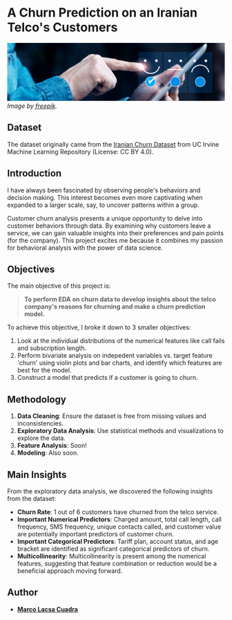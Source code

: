 # A Churn Prediction on an Iranian Telco's Customers

![header.png](assets/header.png)
*Image by [freepik](https://www.freepik.com/free-photo/collage-customer-experience-concept_25053721.htm#fromView=search&page=1&position=7&uuid=f75c616d-0c0a-4544-8617-b8f768f38775).*

## Dataset

The dataset originally came from the [Iranian Churn Dataset](https://archive.ics.uci.edu/dataset/563/iranian+churn+dataset) from UC Irvine Machine Learning Repository (License: CC BY 4.0).

## Introduction

I have always been fascinated by observing people's behaviors and decision making. This interest becomes even more captivating when expanded to a larger scale, say, to uncover patterns within a group.

Customer churn analysis presents a unique opportunity to delve into customer behaviors through data. By examining why customers leave a service, we can gain valuable insights into their preferences and pain points (for the company). This project excites me because it combines my passion for behavioral analysis with the power of data science.

## Objectives

The main objective of this project is: 

> **To perform EDA on churn data to develop insights about the telco company's reasons for churning and make a churn prediction model.**

To achieve this objective, I broke it down to 3 smaller objectives:

1. Look at the individual distributions of the numerical features like call fails and subscription length.
2. Perform bivariate analysis on indepedent variables vs. target feature 'churn' using violin plots and bar charts, and identify which features are best for the model.
3. Construct a model that predicts if a customer is going to churn.

## Methodology

1. **Data Cleaning**: Ensure the dataset is free from missing values and inconsistencies.
2. **Exploratory Data Analysis**: Use statistical methods and visualizations to explore the data.
3. **Feature Analysis**: Soon!
4. **Modeling**: Also soon.

## Main Insights

From the exploratory data analysis, we discovered the following insights from the dataset:

* **Churn Rate**: 1 out of 6 customers have churned from the telco service.
* **Important Numerical Predictors**: Charged amount, total call length, call frequency, SMS frequency, unique contacts called, and customer value are potentially important predictors of customer churn.
* **Important Categorical Predictors**: Tariff plan, account status, and age bracket are identified as significant categorical predictors of churn.
* **Multicollinearity**: Multicollinearity is present among the numerical features, suggesting that feature combination or reduction would be a beneficial approach moving forward.

## Author

* [**Marco Lacsa Cuadra**](https://github.com/mlcuadra1)